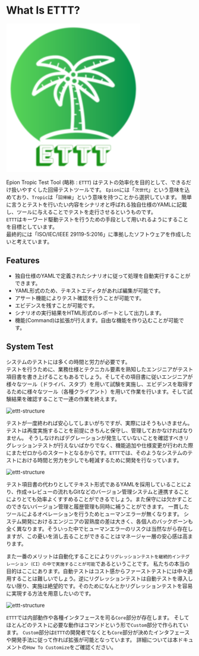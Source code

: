   
# What Is ETTT?

![ETTT](media/logo-xsmall.svg)

Epion Tropic Test Tool (略称 : `ETTT`) はテストの効率化を目的として、できるだけ扱いやすくした回帰テストツールです。
`Epion`には「`次世代`」という意味を込めており、`Tropic`は「`回帰線`」という意味を持つことから選択しています。
簡単に言うとテストを行いたい内容をシナリオと呼ばれる独自仕様のYAMLに記載し、ツールに与えることでテストを走行させるというものです。  
`ETTT`はキーワード駆動テストを行うための手段として用いれるようにすることを目標としています。  
最終的には「ISO/IEC/IEEE 29119-5:2016」に準拠したソフトウェアを作成したいと考えています。  

## Features

- 独自仕様のYAMLで定義されたシナリオに従って処理を自動実行することができます。
- YAML形式のため、テキストエディタがあれば編集が可能です。
- アサート機能によりテスト確認を行うことが可能です。
- エビデンスを残すことが可能です。
- シナリオの実行結果をHTML形式のレポートとして出力します。
- 機能(Command)は拡張が行えます。自由な機能を作り込むことが可能です。


## System Test

システムのテストには多くの時間と労力が必要です。  
テストを行うために、業務仕様とテクニカル要素を熟知したエンジニアがテスト項目書を書き上げることもあるでしょう。そしてその項目書に従いエンジニアが様々なツール（ドライバ、スタブ）を用いて試験を実施し、エビデンスを取得するために様々なツール（各種クライアント）を用いて作業を行います。そして試験結果を確認することで一連の作業を終えます。  

![ettt-structure](/media/test-image-before.png)

テストが一度終われば安心してしまいがちですが、実際にはそうもいきません。
テストは再度実施することを前提にきちんと保守し、管理しておかなければなりません。
そうしなければデグレーションが発生していないことを確認すべきリグレッションテストが行えないばかりでなく、機能追加や仕様変更が行われた際にまたゼロからのスタートとなるからです。`ETTT`では、そのようなシステムのテストにおける時間と労力を少しでも軽減するために開発を行なっています。

![ettt-structure](/media/test-image-after.png)

テスト項目書の代わりとしてテキスト形式であるYAMLを採用していることにより、作成→レビューの流れもGitなどのバージョン管理システムと連携することによりとても効率よくすすめることができるでしょう。また保守には欠かすことのできないバージョン管理と履歴管理も同時に補うことができます。
一貫したツールによるオペレーションを行うためヒューマンエラーが無くなります。
システム開発におけるエンジニアの習熟度の差は大きく、各個人のバックボーンも全く異なります。そういった中でヒューマンエラーのリスクは当然ながら存在しますが、この憂いを消し去ることができることはマネージャー層の安心感は高まります。

また一番のメリットは自動化することにより`リグレッションテストを継続的インテグレーション（CI）の中で実施することが可能`であるということです。
私たちの本当の目的はここにあります。自動テストはコスト感からファーストテストには中々適用することは難しいでしょう。逆にリグレッションテストは自動テストを導入しない限り、実施は絶望的です。そのためになんとかリグレッションテストを容易に実現する方法を用意したいのです。

![ettt-structure](/media/ettt-structure.png)

`ETTT`では内部動作や各種インタフェースを司る`Core`部分が存在します。
そしてほとんどのテストに必要な動作はコマンドという形で`Custom`部分で作られています。
`Custom`部分は`ETTT`の開発者でなくとも`Core`部分が決めたインタフェースや開発手法に従って作れば拡張が可能となっています。
詳細については本ドキュメントの`How To Customize`をご確認ください。